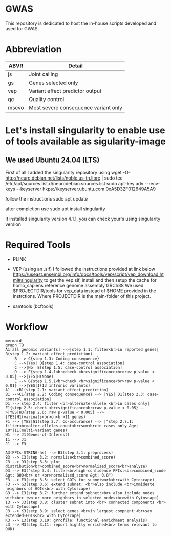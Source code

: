 # GWAS
This repository is dedicated to host the in-house scripts developed and used for GWAS.


# Abbreviation
| ABVR     | Detail                                  |
| -------- | --------------------------------------- |
| js       | Joint calling                           |
| gs       | Genes selected only                     |
| vep      | Variant effect predictor output         |
| qc       | Quality control                         |
| mscvo    | Most severe consequence variant only    |

# Let's install singularity to enable use of tools available as sigularity-image 
## We used Ubuntu 24.04 (LTS)
First of all I added the singularity repository using
wget -O- http://neuro.debian.net/lists/noble.us-tn.libre | sudo tee /etc/apt/sources.list.d/neurodebian.sources.list
sudo apt-key adv --recv-keys --keyserver hkps://keyserver.ubuntu.com 0xA5D32F012649A5A9

follow the instructions
sudo apt update

after completion use
sudo apt install singularity

It installed singularity version 4.1.1, you can check your's using
singularity version


# Required Tools
* PLINK
* VEP (using an .sif)
I followed the instructions provided at link below
https://useast.ensembl.org/info/docs/tools/vep/script/vep_download.html#singularity
to get the vep.sif, install and then setup the cache for homo_sapiens reference genome assembly GRCh38
We used $PROJECTDIR/tools for vep_data instead of $HOME provided in the instrctions. Where PROJECTDIR is the 
main-folder of this project.

* samtools (bcftools)

# Workflow
```
mermaid
graph TB
A1[all genomic variants] -->|step 1.1: filter<br>in reported genes| B(step 1.2: variant effect prediction)
    B --> C{step 1.3: Coding consequence}
    C -->|Yes| D[step 1.4: case-control association] 
    C -->|No| E[step 1.5: case-control association]
    D --> F{step 1.4.1<br>check <br>significance<br>raw p-value < 0.05} -->|YES|H(None)
    E --> G{step 1.5.1<br>check <br>significance<br>raw p-value < 0.01} -->|YES|I(13 intronic variants)
A1 -->B1(step 2.1: variant effect prediction)
B1 -->C1{step 2.2: Coding consequence} --> |YES| D1[step 2.3: case-control association] 
D1 -->|step 2.4: filter <br>alternate-allele <br>in cases only| F1{step 2.5: check <br>significance<br>raw p-value < 0.05} -->|YES|H3{step 2.6: raw p-value < 0.005} --> |YES|H1(varinats<br>on<br>11 genes)
F1 --> |YES|G1(step 2.7: Co-occurance) --> |"step 2.7.1: filter<br>alter-alleles-count<br>sum<br>in cases only &ge; 10"|I1(multi-variant genes)
H1 --> J1(Genes-of-Interest)
I1 --> J1
J1 --> F3

A3(PPIs-STRING-hs) --> B3(step 3.1: preprocess) 
B3 --> C3(step 3.2: normalize<br>combined_score)
C3 --> D3(step 3.3: plot distribution<br>combined_score<br>normalized_score<br>analyze)
D3 --> E3("step 3.4: filter<br>high-confidence PPIs:<br>combined_scode &gt; 800<br> or <br>normalized_score &gt; 0.8")
E3 --> F3(setp 3.5: select GOIs for subnetwork<br>with Cytoscape)
F3 --> G3(step 3.6: extend subnet: <br>also include <br>immideate neighbors of GOIs<br> with Cytoscape)
G3 --> I3(step 3.7: further extend subnet:<br> also include nodes with<br> two or more neighbors in selected nodes<br>with Cytoscape)
I3 --> J3(step 3.8: cluster subnet into <br> connected components <br> with Cytoscape)
J3 --> K3(setp 3.9: select genes <br>in largest compnent:<br>say extended-GOIs<br> with Cytoscape)
K3 --> L3(step 3.10: gProfile: functional enrichment analysis)
L3 --> M3(step 3.11: report hightly enriched<br> terms relevant to OUD) 
```
